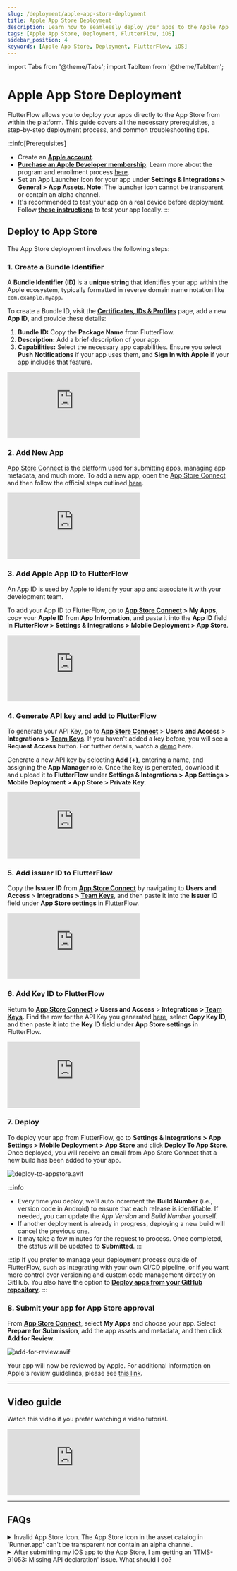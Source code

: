 ```yaml
---
slug: /deployment/apple-app-store-deployment
title: Apple App Store Deployment
description: Learn how to seamlessly deploy your apps to the Apple App Store using FlutterFlow.
tags: [Apple App Store, Deployment, FlutterFlow, iOS]
sidebar_position: 4
keywords: [Apple App Store, Deployment, FlutterFlow, iOS]
---
```


import Tabs from '@theme/Tabs';
import TabItem from '@theme/TabItem';

# Apple App Store Deployment

FlutterFlow allows you to deploy your apps directly to the App Store from within the platform. This guide covers all the necessary prerequisites, a step-by-step deployment process, and common troubleshooting tips.

:::info[Prerequisites]
- Create an [**Apple account**](https://appleid.apple.com/account?appId=632&returnUrl=https%3A//developer.apple.com/account/).
- [**Purchase an Apple Developer membership**](https://developer.apple.com/programs/enroll/). Learn more about the program and enrollment process [here](https://developer.apple.com/programs/).
- Set an App Launcher Icon for your app under **Settings & Integrations > General > App Assets**. **Note**: The launcher icon cannot be transparent or contain an alpha channel.
- It's recommended to test your app on a real device before deployment. Follow [**these instructions**](../testing/local-run) to test your app locally.
:::

## Deploy to App Store

The App Store deployment involves the following steps:

### 1. Create a Bundle Identifier

A **Bundle Identifier (ID)** is a **unique string** that identifies your app within the Apple ecosystem, typically formatted in reverse domain name notation like `com.example.myapp`.

To create a Bundle ID, visit the [**Certificates, IDs & Profiles**](https://developer.apple.com/account/resources/identifiers/list) page, add a new **App ID**, and provide these details:

1. **Bundle ID:** Copy the **Package Name** from FlutterFlow.
2. **Description:** Add a brief description of your app.
3. **Capabilities:** Select the necessary app capabilities. Ensure you select **Push Notifications** if your app uses them, and **Sign In with Apple** if your app includes that feature.

<div style={{
    position: 'relative',
    paddingBottom: 'calc(56.67989417989418% + 41px)', // Keeps the aspect ratio and additional padding
    height: 0,
    width: '100%'}}>
    <iframe 
        src="https://demo.arcade.software/JGwpUcUjVTiFSfc3kGef?embed&show_copy_link=true"
        title=""
        style={{
            position: 'absolute',
            top: 0,
            left: 0,
            width: '100%',
            height: '100%',
            colorScheme: 'light'
        }}
        frameborder="0"
        loading="lazy"
        webkitAllowFullScreen
        mozAllowFullScreen
        allowFullScreen
        allow="clipboard-write">
    </iframe>
</div>
<p></p>

### 2. Add New App

[App Store Connect](https://developer.apple.com/help/app-store-connect/get-started/app-store-connect-homepage) is the platform used for submitting apps, managing app metadata, and much more. To add a new app, open the [App Store Connect](https://appstoreconnect.apple.com/) and then follow the official steps outlined [here](https://developer.apple.com/help/app-store-connect/create-an-app-record/add-a-new-app).

<div style={{
    position: 'relative',
    paddingBottom: 'calc(56.67989417989418% + 41px)', // Keeps the aspect ratio and additional padding
    height: 0,
    width: '100%'}}>
    <iframe 
        src="https://demo.arcade.software/tVasNWruqpZg01we8gap?embed&show_copy_link=true"
        title=""
        style={{
            position: 'absolute',
            top: 0,
            left: 0,
            width: '100%',
            height: '100%',
            colorScheme: 'light'
        }}
        frameborder="0"
        loading="lazy"
        webkitAllowFullScreen
        mozAllowFullScreen
        allowFullScreen
        allow="clipboard-write">
    </iframe>
</div>
<p></p>

### 3. Add Apple App ID to FlutterFlow

An App ID is used by Apple to identify your app and associate it with your development team.

To add your App ID to FlutterFlow, go to **[App Store Connect](https://appstoreconnect.apple.com/) > My Apps**, copy your **Apple ID** from **App Information**, and paste it into the **App ID** field in **FlutterFlow > Settings & Integrations > Mobile Deployment > App Store**.

<div style={{
    position: 'relative',
    paddingBottom: 'calc(56.67989417989418% + 41px)', // Keeps the aspect ratio and additional padding
    height: 0,
    width: '100%'}}>
    <iframe 
        src="https://demo.arcade.software/oWMQvIeQfAbGIvMEm4XR?embed&show_copy_link=true"
        title=""
        style={{
            position: 'absolute',
            top: 0,
            left: 0,
            width: '100%',
            height: '100%',
            colorScheme: 'light'
        }}
        frameborder="0"
        loading="lazy"
        webkitAllowFullScreen
        mozAllowFullScreen
        allowFullScreen
        allow="clipboard-write">
    </iframe>
</div>
<p></p>

### 4. Generate API key and add to FlutterFlow

To generate your API Key, go to [**App Store Connect**](https://appstoreconnect.apple.com/) > **Users and Access** > **Integrations > [Team Keys](https://appstoreconnect.apple.com/access/integrations/api)**. If you haven't added a key before, you will see a **Request Access** button. For further details, watch a [demo](https://youtu.be/L2BpgVog4so?si=yS9r_PBeORgd6Uhp&t=240) here.

Generate a new API key by selecting **Add (+)**, entering a name, and assigning the **App Manager** role. Once the key is generated, download it and upload it to **FlutterFlow** under **Settings & Integrations > App Settings > Mobile Deployment > App Store > Private Key**.

<div style={{
    position: 'relative',
    paddingBottom: 'calc(56.67989417989418% + 41px)', // Keeps the aspect ratio and additional padding
    height: 0,
    width: '100%'}}>
    <iframe 
        src="https://demo.arcade.software/x2X1EcIYLpmDAE7Fn08h?embed&show_copy_link=true"
        title=""
        style={{
            position: 'absolute',
            top: 0,
            left: 0,
            width: '100%',
            height: '100%',
            colorScheme: 'light'
        }}
        frameborder="0"
        loading="lazy"
        webkitAllowFullScreen
        mozAllowFullScreen
        allowFullScreen
        allow="clipboard-write">
    </iframe>
</div>
<p></p>

### 5. Add issuer ID to FlutterFlow

Copy the **Issuer ID** from [**App Store Connect**](https://appstoreconnect.apple.com/) by navigating to **Users and Access** > **Integrations > [Team Keys](https://appstoreconnect.apple.com/access/integrations/api)**, and then paste it into the **Issuer ID** field under **App Store settings** in FlutterFlow.

<div style={{
    position: 'relative',
    paddingBottom: 'calc(56.67989417989418% + 41px)', // Keeps the aspect ratio and additional padding
    height: 0,
    width: '100%'}}>
    <iframe 
        src="https://demo.arcade.software/LVqjJmapbZeK7gY1cYmo?embed&show_copy_link=true"
        title=""
        style={{
            position: 'absolute',
            top: 0,
            left: 0,
            width: '100%',
            height: '100%',
            colorScheme: 'light'
        }}
        frameborder="0"
        loading="lazy"
        webkitAllowFullScreen
        mozAllowFullScreen
        allowFullScreen
        allow="clipboard-write">
    </iframe>
</div>
<p></p>

### 6. Add Key ID to FlutterFlow

Return to **[App Store Connect](https://appstoreconnect.apple.com/) >** **Users and Access** > **Integrations > [Team Keys](https://appstoreconnect.apple.com/access/integrations/api).** Find the row for the API Key you generated [here](#4-generate-api-key-and-add-to-flutterflow), select **Copy Key ID,** and then paste it into the **Key ID** field under **App Store settings** in FlutterFlow.

<div style={{
    position: 'relative',
    paddingBottom: 'calc(56.67989417989418% + 41px)', // Keeps the aspect ratio and additional padding
    height: 0,
    width: '100%'}}>
    <iframe 
        src="https://demo.arcade.software/qQdK8wDgQyxHplVt4LyP?embed&show_copy_link=true"
        title=""
        style={{
            position: 'absolute',
            top: 0,
            left: 0,
            width: '100%',
            height: '100%',
            colorScheme: 'light'
        }}
        frameborder="0"
        loading="lazy"
        webkitAllowFullScreen
        mozAllowFullScreen
        allowFullScreen
        allow="clipboard-write">
    </iframe>
</div>
<p></p>

### 7. Deploy

To deploy your app from FlutterFlow, go to **Settings & Integrations > App Settings > Mobile Deployment > App Store** and click **Deploy To App Store**. Once deployed, you will receive an email from App Store Connect that a new build has been added to your app.

![deploy-to-appstore.avif](../imgs/deploy-to-appstore.avif)

:::info
- Every time you deploy, we'll auto increment the **Build Number** (i.e., version code in Android) to ensure that each release is identifiable. If needed, you can update the *App Version* and *Build Number* yourself.
- If another deployment is already in progress, deploying a new build will cancel the previous one.
- It may take a few minutes for the request to process. Once completed, the status will be updated to **Submitted**.
:::

:::tip
If you prefer to manage your deployment process outside of FlutterFlow, such as integrating with your own CI/CD pipeline, or if you want more control over versioning and custom code management directly on GitHub. You also have the option to [**Deploy apps from your GitHub repository**](deploy-from-github.md).
:::


### 8. Submit your app for App Store approval

From [**App Store Connect**](https://appstoreconnect.apple.com/), select **My Apps** and choose your app. Select **Prepare for Submission**, add the app assets and metadata, and then click **Add for Review**.

![add-for-review.avif](../imgs/add-for-review.avif)

Your app will now be reviewed by Apple. For additional information on Apple's review guidelines, please see [this link](https://developer.apple.com/app-store/review/guidelines/).

---

## Video guide
Watch this video if you prefer watching a video tutorial.

<div style={{
    position: 'relative',
    paddingBottom: 'calc(56.67989417989418% + 41px)', // Keeps the aspect ratio and additional padding
    height: 0,
    width: '100%'}}>
    <iframe 
        src="https://www.youtube.com/embed/4GFMsYep_S0"
        title="Sharing a Project with a User"
        style={{
            position: 'absolute',
            top: 0,
            left: 0,
            width: '100%',
            height: '100%',
            colorScheme: 'light'
        }}
        frameborder="0"
        loading="lazy"
        webkitAllowFullScreen
        mozAllowFullScreen
        allowFullScreen
        allow="clipboard-write">
    </iframe>
</div>

---

## FAQs
<details>
<summary>Invalid App Store Icon. The App Store Icon in the asset catalog in 'Runner.app' can't be transparent nor contain an alpha channel.</summary>
<p>You need to update your App Launcher Icon (under Settings &amp; Integrations --&gt; General) with an image that isn't transparent and/or doesn't contain an alpha channel. </p>
</details>

<details>
<summary>After submitting my iOS app to the App Store, I am getting an 'ITMS-91053: Missing API declaration' issue. What should I do?</summary>
<p>
Apple requires that apps using certain APIs have a Privacy Manifest file that declares the [**reason for using the API**](https://developer.apple.com/documentation/bundleresources/privacy_manifest_files/describing_use_of_required_reason_api). Apple will begin requiring this file for App Store approval on May 1, 2024.

Most packages that FlutterFlow uses already have a Privacy Manifest created by the package author or FlutterFlow team. However, there may be some cases where packages don't have the necessary privacy manifest needed.

Similarly, if you have written custom code that calls these APIs directly or uses a package that calls the APIs, you must ensure that your app has the required manifest file.

Here are the steps you can take to resolve this issue:

1. See if the custom package you use is listed [here](https://developer.apple.com/support/third-party-SDK-requirements/); ensure to use the latest version if you are using any of these.
2. If unsure which package is using protected APIs, you may be able to use a tool like [this](https://github.com/crasowas/app_store_required_privacy_manifest_analyser) to identify them. Once identified, update to the latest versions, as the package author may have addressed compliance issues.
    1. To verify, look into the package's changelog or source code for a `PrivacyInfo.privacy` file, which indicates compliance (examples [here](https://github.com/fluttercommunity/plus_plugins/blob/main/packages/share_plus/share_plus/ios/PrivacyInfo.xcprivacy) and [here](https://github.com/flutter/packages/blob/main/packages/url_launcher/url_launcher_ios/ios/Resources/PrivacyInfo.xcprivacy)).
    2. If the current package hasn’t resolved the issue, consider using an alternative package that complies, or contact the package's maintainer for a fix.
3. If you have written a custom iOS code that is accessing the APIs:
    1. In FlutterFlow, navigate to **Settings & Integrations > App Settings > Privacy Manifest Configuration**.
    2. Activate the necessary API reasons and select the appropriate reasons from the dropdown. A detailed explanation of each API reason can be found [here](https://developer.apple.com/documentation/bundleresources/privacy_manifest_files/describing_use_of_required_reason_api).

![privacy-manifest-configuration](../imgs/privacy-manifest-configuration.avif)
</p>
</details>


